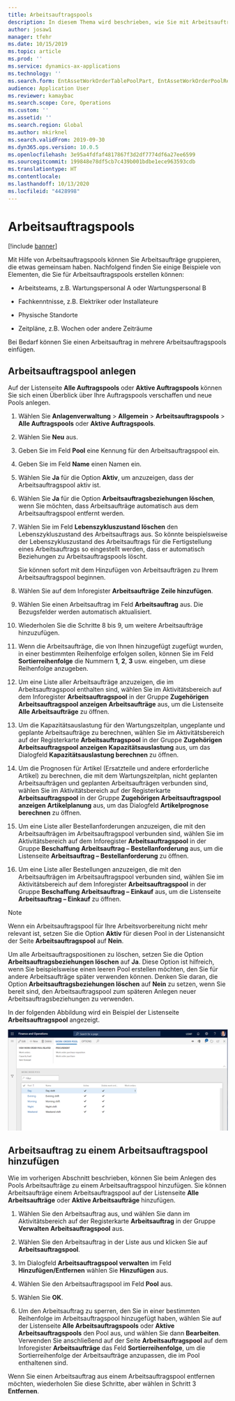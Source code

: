 ```yaml
---
title: Arbeitsauftragspools
description: In diesem Thema wird beschrieben, wie Sie mit Arbeitsauftragspools im Anlagenmanagement arbeiten.
author: josaw1
manager: tfehr
ms.date: 10/15/2019
ms.topic: article
ms.prod: ''
ms.service: dynamics-ax-applications
ms.technology: ''
ms.search.form: EntAssetWorkOrderTablePoolPart, EntAssetWorkOrderPoolReferenceInfoPart, EntAssetWorkOrderPool, EntAssetWorkOrderPoolPreviewPart
audience: Application User
ms.reviewer: kamaybac
ms.search.scope: Core, Operations
ms.custom: ''
ms.assetid: ''
ms.search.region: Global
ms.author: mkirknel
ms.search.validFrom: 2019-09-30
ms.dyn365.ops.version: 10.0.5
ms.openlocfilehash: 3e95a4fdfaf4817867f3d2df7774df6a27ee6599
ms.sourcegitcommit: 199848e78df5cb7c439b001bdbe1ece963593cdb
ms.translationtype: HT
ms.contentlocale: 
ms.lasthandoff: 10/13/2020
ms.locfileid: "4428998"
---
```

# <a name="work-order-pools"></a>Arbeitsauftragspools

[!include [banner](../../includes/banner.md)]


Mit Hilfe von Arbeitsauftragspools können Sie Arbeitsaufträge gruppieren, die etwas gemeinsam haben. Nachfolgend finden Sie einige Beispiele von Elementen, die Sie für Arbeitsauftragspools erstellen können:

- Arbeitsteams, z.B. Wartungspersonal A oder Wartungspersonal B  

- Fachkenntnisse, z.B. Elektriker oder Installateure  

- Physische Standorte  

- Zeitpläne, z.B. Wochen oder andere Zeiträume  

Bei Bedarf können Sie einen Arbeitsauftrag in mehrere Arbeitsauftragspools einfügen.


## <a name="create-a-work-order-pool"></a>Arbeitsauftragspool anlegen

Auf der Listenseite **Alle Auftragspools** oder **Aktive Auftragspools** können Sie sich einen Überblick über Ihre Auftragspools verschaffen und neue Pools anlegen.

1. Wählen Sie **Anlagenverwaltung** > **Allgemein** > **Arbeitsauftragspools** > **Alle Auftragspools** oder **Aktive Auftragspools**.

2. Wählen Sie **Neu** aus.

3. Geben Sie im Feld **Pool** eine Kennung für den Arbeitsauftragspool ein.

4. Geben Sie im Feld **Name** einen Namen ein.

5. Wählen Sie **Ja** für die Option **Aktiv**, um anzuzeigen, dass der Arbeitsauftragspool aktiv ist.

6. Wählen Sie **Ja** für die Option **Arbeitsauftragsbeziehungen löschen**, wenn Sie möchten, dass Arbeitsaufträge automatisch aus dem Arbeitsauftragspool entfernt werden.

7. Wählen Sie im Feld **Lebenszykluszustand löschen** den Lebenszykluszustand des Arbeitsauftrags aus. So könnte beispielsweise der Lebenszykluszustand des Arbeitsauftrags für die Fertigstellung eines Arbeitsauftrags so eingestellt werden, dass er automatisch Beziehungen zu Arbeitsauftragspools löscht.

    Sie können sofort mit dem Hinzufügen von Arbeitsaufträgen zu Ihrem Arbeitsauftragspool beginnen.

8. Wählen Sie auf dem Inforegister **Arbeitsaufträge** **Zeile hinzufügen**.

9. Wählen Sie einen Arbeitsauftrag im Feld **Arbeitsauftrag** aus. Die Bezugsfelder werden automatisch aktualisiert.

10. Wiederholen Sie die Schritte 8 bis 9, um weitere Arbeitsaufträge hinzuzufügen.

11. Wenn die Arbeitsaufträge, die von Ihnen hinzugefügt zugefügt wurden, in einer bestimmten Reihenfolge erfolgen sollen, können Sie im Feld **Sortierreihenfolge** die Nummern **1**, **2**, **3** usw. eingeben, um diese Reihenfolge anzugeben.

12. Um eine Liste aller Arbeitsaufträge anzuzeigen, die im Arbeitsauftragspool enthalten sind, wählen Sie im Aktivitätsbereich auf dem Inforegister **Arbeitsauftragspool** in der Gruppe **Zugehörigen Arbeitsauftragspool anzeigen** **Arbeitsaufträge** aus, um die Listenseite **Alle Arbeitsaufträge** zu öffnen.

13. Um die Kapazitätsauslastung für den Wartungszeitplan, ungeplante und geplante Arbeitsaufträge zu berechnen, wählen Sie im Aktivitätsbereich auf der Registerkarte **Arbeitsauftragspool** in der Gruppe **Zugehörigen Arbeitsauftragspool anzeigen** **Kapazitätsauslastung** aus, um das Dialogfeld **Kapazitätsauslastung berechnen** zu öffnen.

14. Um die Prognosen für Artikel (Ersatzteile und andere erforderliche Artikel) zu berechnen, die mit dem Wartungszeitplan, nicht geplanten Arbeitsaufträgen und geplanten Arbeitsaufträgen verbunden sind, wählen Sie im Aktivitätsbereich auf der Registerkarte **Arbeitsauftragspool** in der Gruppe **Zugehörigen Arbeitsauftragspool anzeigen** **Artikelplanung** aus, um das Dialogfeld **Artikelprognose berechnen** zu öffnen.

15. Um eine Liste aller Bestellanforderungen anzuzeigen, die mit den Arbeitsaufträgen im Arbeitsauftragspool verbunden sind, wählen Sie im Aktivitätsbereich auf dem Inforegister **Arbeitsauftragspool** in der Gruppe **Beschaffung** **Arbeitsauftrag – Bestellanforderung** aus, um die Listenseite **Arbeitsauftrag – Bestellanforderung** zu öffnen.

16. Um eine Liste aller Bestellungen anzuzeigen, die mit den Arbeitsaufträgen im Arbeitsauftragspool verbunden sind, wählen Sie im Aktivitätsbereich auf dem Inforegister **Arbeitsauftragspool** in der Gruppe **Beschaffung** **Arbeitsauftrag – Einkauf** aus, um die Listenseite **Arbeitsauftrag – Einkauf** zu öffnen.

>[!NOTE]
>Wenn ein Arbeitsauftragspool für Ihre Arbeitsvorbereitung nicht mehr relevant ist, setzen Sie die Option **Aktiv** für diesen Pool in der Listenansicht der Seite **Arbeitsauftragspool** auf **Nein**.

Um alle Arbeitsauftragspositionen zu löschen, setzen Sie die Option **Arbeitsauftragsbeziehungen löschen** auf **Ja**. Diese Option ist hilfreich, wenn Sie beispielsweise einen leeren Pool erstellen möchten, den Sie für andere Arbeitsaufträge später verwenden können. Denken Sie daran, die Option **Arbeitsauftragsbeziehungen löschen** auf **Nein** zu setzen, wenn Sie bereit sind, den Arbeitsauftragspool zum späteren Anlegen neuer Arbeitsauftragsbeziehungen zu verwenden.

In der folgenden Abbildung wird ein Beispiel der Listenseite **Arbeitsauftragspool** angezeigt.

![Abbildung 1](media/22-work-orders.png)


## <a name="add-a-work-order-to-a-work-order-pool"></a>Arbeitsauftrag zu einem Arbeitsauftragspool hinzufügen

Wie im vorherigen Abschnitt beschrieben, können Sie beim Anlegen des Pools Arbeitsaufträge zu einem Arbeitsauftragspool hinzufügen. Sie können Arbeitsaufträge einem Arbeitsauftragspool auf der Listenseite **Alle Arbeitsaufträge** oder **Aktive Arbeitsaufträge** hinzufügen.

1. Wählen Sie den Arbeitsauftrag aus, und wählen Sie dann im Aktivitätsbereich auf der Registerkarte **Arbeitsauftrag** in der Gruppe **Verwalten** **Arbeitsauftragspool** aus.

2. Wählen Sie den Arbeitsauftrag in der Liste aus und klicken Sie auf **Arbeitsauftragspool**.

3. Im Dialogfeld **Arbeitsauftragspool verwalten** im Feld **Hinzufügen/Entfernen** wählen Sie **Hinzufügen** aus.

4. Wählen Sie den Arbeitsauftragspool im Feld **Pool** aus.

5. Wählen Sie **OK**.

6. Um den Arbeitsauftrag zu sperren, den Sie in einer bestimmten Reihenfolge im Arbeitsauftragspool hinzugefügt haben, wählen Sie auf der Listenseite **Alle Arbeitsauftragspools** oder **Aktive Arbeitsauftragspools** den Pool aus, und wählen Sie dann **Bearbeiten**. Verwenden Sie anschließend auf der Seite **Arbeitsauftragspool** auf dem Inforegister **Arbeitsaufträge** das Feld **Sortierreihenfolge**, um die Sortierreihenfolge der Arbeitsaufträge anzupassen, die im Pool enthaltenen sind.

Wenn Sie einen Arbeitsauftrag aus einem Arbeitsauftragspool entfernen möchten, wiederholen Sie diese Schritte, aber wählen in Schritt 3 **Entfernen**.

